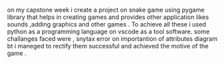 on my capstone week i create a project on snake game using pygame library  that helps in  creating games and provides other application likes sounds ,adding graphics and other games . 
To achieve all these i used python as a programming language on vscode as a tool software.
some challanges faced were , snytax error on importantion of attributes diagram bt i maneged to rectify them successful  and achieved the motive of the game .
